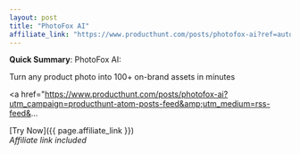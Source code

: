 ```yaml
---
layout: post
title: "PhotoFox AI"
affiliate_link: "https://www.producthunt.com/posts/photofox-ai?ref=autoverse&utm_source=autoverse"
---
```


**Quick Summary**: PhotoFox AI: <p>
            Turn any product photo into 100+ on-brand assets in minutes
          </p>
          <p>
            <a href="https://www.producthunt.com/posts/photofox-ai?utm_campaign=producthunt-atom-posts-feed&amp;utm_medium=rss-feed&...

[Try Now]({{ page.affiliate_link }})  
*Affiliate link included*
